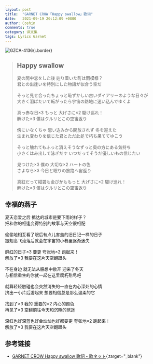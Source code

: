 ```yaml
---
layout: post
title:  "GARNET CROW「Happy swallow」歌词"
date:   2021-09-19 20:12:09 +0800
author: Coshin
comments: true
category: 译文集
tags: Lyrics Garnet
---
```

![GZCA-4136](https://ganekuro.github.io/images/discography/single/GZCA-4136.jpg){:.border}

<blockquote class="original">
  <h2>Happy swallow</h2>
  <p>
    夏の間中恋をした後 辿り着いた町は雨模様？<br>
    君との出逢いを特別にした物語が似合う空だ<br>
    <br>
    そっと見せ合ったちょっと恥ずかしい古いダイアリーのような日々が<br>
    大きく羽ばたいて転がったら宇宙の路地に迷い込んでゆくよ<br>
    <br>
    真っ赤な日×3 もっと 大げさに×2 駆け巡れ！<br>
    解けた×3 僕はクルリとこの空宙返り<br>
    <br>
    傍にいなくちゃ 思い込みから開放されず 冬を迎えた<br>
    生まれ変わりを信じた君とただ此処で朽ち果ててゆこう<br>
    <br>
    そっと触れてもふっと消えそうなずっと奥の方にある気持ち<br>
    小さくはみ出して泳ぎだす いつだってそうだ優しいもの信じたい<br>
    <br>
    見つけた×3 僕の 大切な×2 ハートの色<br>
    さよなら×3 今日と眠りの旅路へ宙返り<br>
    <br>
    真紅だって紺碧も金ぴかももっと 大げさに×2 駆け巡れ！<br>
    解けた×3 僕はクルリとこの空宙返り
  </p>
</blockquote>

<div class="translation">
  <h2>幸福的燕子</h2>
  <p>
    夏天恋爱之后 抵达的城市是要下雨的样子？<br>
    把和你的相逢变得特别的故事与天空很相配<br>
    <br>
    偷偷地相互看了眼后有点儿害羞的旧日记一样的日子<br>
    振翅高飞滚落后就会在宇宙的小巷里逐渐迷失<br>
    <br>
    鲜红的日子×3 要更 夸张地×2 跑起来！<br>
    解放了×3 我要在这片天空翻跟头<br>
    <br>
    不在身边 就无法从臆想中敞开 迎来了冬天<br>
    与相信重生的你就一起在这里腐朽殆尽吧<br>
    <br>
    就算轻轻触碰也会突然消失的一直在内心深处的心情<br>
    挤出一小片后游起来 想要相信总是那么温柔的它<br>
    <br>
    找到了×3 我的 重要的×2 内心的颜色<br>
    再见了×3 空翻前往今天和沉睡的旅途<br>
    <br>
    深红也好深蓝也好金灿灿也好都要更 夸张地×2 跑起来！<br>
    解放了×3 我要在这片天空翻跟头
  </p>
</div>

## 参考链接

* [GARNET CROW Happy swallow 歌詞 - 歌ネット](https://www.uta-net.com/song/135304/){:target="_blank"}
